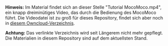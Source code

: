 **Hinweis:** Im Material findet sich an dieser Stelle "Tutorial MocoMoco.mp4", ein knapp dreiminütiges Video, das durch die Bedienung des MocoMoco führt. Die Videodatei ist zu groß für dieses Repository, findet sich aber noch in [diesem Owncloud-Verzeichnis](https://cs.uol.de/s/CdkRCgRtgB8YZ3F?dir=undefined&path=%2F2_Basismodule%2FB5_Programmieren&openfile=4043388670).

**Achtung:** Das verlinkte Verzeichnis wird seit Längerem nicht mehr gepflegt. Die Materialien in diesem Repository sind auf dem aktuellsten Stand.